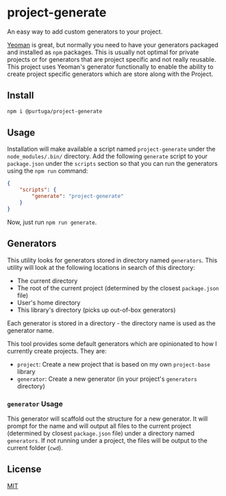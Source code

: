 # project-generate
An easy way to add custom generators to your project.

[Yeoman](https://yeoman.io/) is great, but normally you need to have your generators packaged and installed as `npm` packages. This is usually not optimal for private projects or for generators that are project specific and not really reusable. This project uses Yeoman's generator functionally to enable the ability to create project specific generators which are store along with the Project.

## Install

```bash
npm i @purtuga/project-generate
```

## Usage
Installation will make available a script named `project-generate` under the `node_modules/.bin/` directory. Add the following `generate` script to your `package.json` under the `scripts` section so that you can run the generators using the `npm run` command:

```JSON
{
    "scripts": {
        "generate": "project-generate"
    }
}
```

Now, just run `npm run generate`.


## Generators
This utility looks for generators stored in directory named `generators`. This utility will look at the following locations in search of this directory:

- The current directory
- The root of the current project (determined by the closest `package.json` file)
- User's home directory
- This library's directory (picks up out-of-box generators)


Each generator is stored in a directory - the directory name is used as the generator name.

This tool provides some default generators which are opinionated to how I currently create projects. They are:

-   `project`: Create a new project that is based on my own `project-base` library
-   `generator`: Create a new generator (in your project's `generators` directory)


### `generator` Usage
This generator will scaffold out the structure for a new generator. It will prompt for the name and will output all files to the current project (determined by closest `package.json` file) under a directory named `generators`. If not running under a project, the files will be output to the current folder (`cwd`). 


## License

[MIT](./LICENSE)


